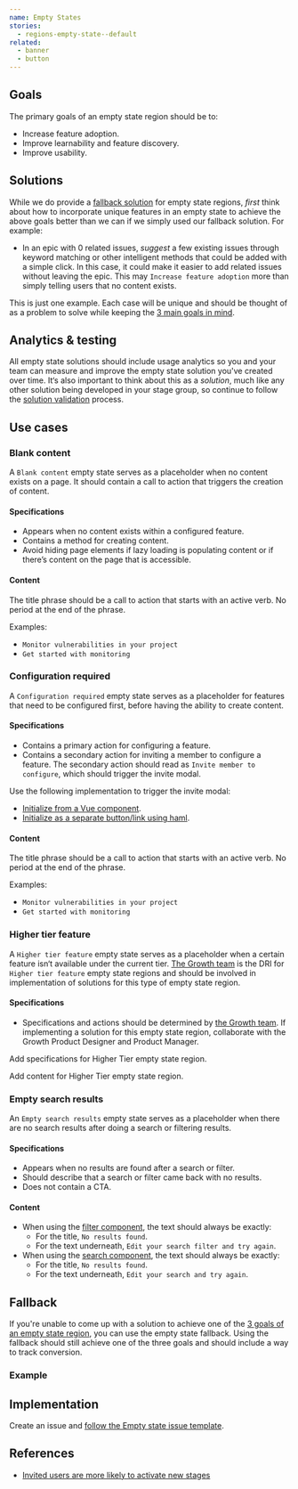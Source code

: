 ```yaml
---
name: Empty States
stories:
  - regions-empty-state--default
related:
  - banner
  - button
---
```


## Goals

The primary goals of an empty state region should be to:

- Increase feature adoption.
- Improve learnability and feature discovery.
- Improve usability.

## Solutions

While we do provide a [fallback solution](#fallback) for empty state regions, *first* think about how to incorporate unique features in an empty state to achieve the above goals better than we can if we simply used our fallback solution. For example:

- In an epic with 0 related issues, *suggest* a few existing issues through keyword matching or other intelligent methods that could be added with a simple click. In this case, it could make it easier to add related issues without leaving the epic. This may `Increase feature adoption` more than simply telling users that no content exists. 

This is just one example. Each case will be unique and should be thought of as a problem to solve while keeping the [3 main goals in mind](#goals). 

## Analytics & testing

All empty state solutions should include usage analytics so you and your team can measure and improve the empty state solution you've created over time. It‘s also important to think about this as a *solution*, much like any other solution being developed in your stage group, so continue to follow the [solution validation](https://about.gitlab.com/handbook/engineering/ux/ux-research-training/solution-validation-and-methods/) process.

## Use cases

### Blank content

A `Blank content` empty state serves as a placeholder when no content exists on a page. It should contain a call to action that triggers the creation of content. 

#### Specifications

- Appears when no content exists within a configured feature.
- Contains a method for creating content.
- Avoid hiding page elements if lazy loading is populating content or if there’s content on the page that is accessible.

#### Content

The title phrase should be a call to action that starts with an active verb. No period at the end of the phrase.

Examples:

- `Monitor vulnerabilities in your project`
- `Get started with monitoring`

### Configuration required

A `Configuration required` empty state serves as a placeholder for features that need to be configured first, before having the ability to create content.

#### Specifications

- Contains a primary action for configuring a feature.
- Contains a secondary action for inviting a member to configure a feature. The secondary action should read as `Invite member to configure`, which should trigger the invite modal.

Use the following implementation to trigger the invite modal:
- [Initialize from a Vue component](http://gitlab.com/gitlab-org/gitlab/blob/81fc02642a748484af91e45abda84c24a54b7ac9/app/assets/javascripts/vue_shared/components/markdown/toolbar.vue#L70-70).
- [Initialize as a separate button/link using haml](https://gitlab.com/gitlab-org/gitlab/blob/81fc02642a748484af91e45abda84c24a54b7ac9/app/views/projects/_invite_members_empty_project.html.haml#L6-13).

#### Content

The title phrase should be a call to action that starts with an active verb. No period at the end of the phrase.

Examples:

- `Monitor vulnerabilities in your project`
- `Get started with monitoring`

### Higher tier feature

A `Higher tier feature` empty state serves as a placeholder when a certain feature isn‘t available under the current tier. [The Growth team](https://about.gitlab.com/handbook/product/categories/#growth-section) is the DRI for `Higher tier feature` empty state regions and should be involved in implementation of solutions for this type of empty state region.

#### Specifications

- Specifications and actions should be determined by [the Growth team](https://about.gitlab.com/handbook/product/categories/#growth-section). If implementing a solution for this empty state region, collaborate with the Growth Product Designer and Product Manager. 

<todo>Add specifications for Higher Tier empty state region.</todo>

<todo>Add content for Higher Tier empty state region.</todo>

### Empty search results

An `Empty search results` empty state serves as a placeholder when there are no search results after doing a search or filtering results.

#### Specifications

- Appears when no results are found after a search or filter.
- Should describe that a search or filter came back with no results.
- Does not contain a CTA.

#### Content

- When using the [filter component](/components/filter), the text should always be exactly:
  - For the title, `No results found`.
  - For the text underneath, `Edit your search filter and try again`.
- When using the [search component](/components/search), the text should always be exactly:
  - For the title, `No results found`.
  - For the text underneath, `Edit your search and try again`.

## Fallback

If you're unable to come up with a solution to achieve one of the [3 goals of an empty state region](#goals), you can use the empty state fallback. Using the fallback should still achieve one of the three goals and should include a way to track conversion. 

### Example

<story-viewer story-name="regions-empty-state--default"></story-viewer>

## Implementation

Create an issue and [follow the Empty state issue template](https://gitlab.com/gitlab-org/gitlab/-/issues/new?issuable_template=Empty%20state).

## References

- [Invited users are more likely to activate new stages](https://gitlab.com/gitlab-org/gitlab-services/design.gitlab.com/-/merge_requests/2526#note_691364062)

